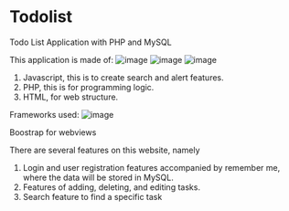 # Todolist
Todo List Application with PHP and MySQL

This application is made of:
![image](https://user-images.githubusercontent.com/72976453/213944790-df07ea88-cda9-4e74-ab3a-b82621b5845c.png) ![image](https://user-images.githubusercontent.com/72976453/213944863-fd97800e-842e-42d3-99c6-b14fc5bc39fb.png) ![image](https://user-images.githubusercontent.com/72976453/213944889-e7971ba5-5675-47fc-ab91-1abfb6e01b83.png)

1. Javascript, this is to create search and alert features.
2. PHP, this is for programming logic.
3. HTML, for web structure.

Frameworks used:
![image](https://user-images.githubusercontent.com/72976453/213944924-8714668e-855d-46dd-91cf-3d2d7ab07769.png)

Boostrap for webviews

There are several features on this website, namely
1. Login and user registration features accompanied by remember me, where the data will be stored in MySQL.
2. Features of adding, deleting, and editing tasks.
3. Search feature to find a specific task
